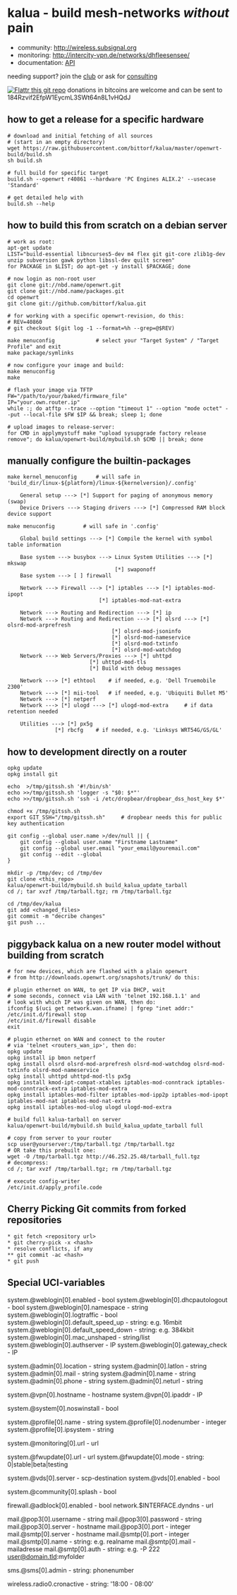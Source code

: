 kalua - build mesh-networks _without_ pain
==========================================

* community: http://wireless.subsignal.org
* monitoring: http://intercity-vpn.de/networks/dhfleesensee/
* documentation: [API](http://wireless.subsignal.org/index.php?title=Firmware-Dokumentation_API)

needing support?
join the [club](http://blog.maschinenraum.tk) or ask for [consulting](http://bittorf-wireless.de)

[![Flattr this git repo](http://api.flattr.com/button/flattr-badge-large.png)](https://flattr.com/submit/auto?user_id=bittorf&url=https://github.com/bittorf/kalua&title=kalua&language=&tags=github&category=software)
donations in bitcoins are welcome and can be sent to 184Rzvif2EfpW1EycmL3SWt64n8L1vHQdJ


how to get a release for a specific hardware
--------------------------------------------

	# download and initial fetching of all sources
	# (start in an empty directory)
	wget https://raw.githubusercontent.com/bittorf/kalua/master/openwrt-build/build.sh
	sh build.sh

	# full build for specific target
	build.sh --openwrt r40861 --hardware 'PC Engines ALIX.2' --usecase 'Standard'

	# get detailed help with
	build.sh --help


how to build this from scratch on a debian server
-------------------------------------------------

	# work as root:
	apt-get update
	LIST="build-essential libncurses5-dev m4 flex git git-core zlib1g-dev unzip subversion gawk python libssl-dev quilt screen"
	for PACKAGE in $LIST; do apt-get -y install $PACKAGE; done

	# now login as non-root user
	git clone git://nbd.name/openwrt.git
	git clone git://nbd.name/packages.git
	cd openwrt
	git clone git://github.com/bittorf/kalua.git

	# for working with a specific openwrt-revision, do this:
	# REV=40860
	# git checkout $(git log -1 --format=%h --grep=@$REV)

	make menuconfig				# select your "Target System" / "Target Profile" and exit
	make package/symlinks

	# now configure your image and build:
	make menuconfig
	make

	# flash your image via TFTP
	FW="/path/to/your/baked/firmware_file"
	IP="your.own.router.ip"
	while :; do atftp --trace --option "timeout 1" --option "mode octet" --put --local-file $FW $IP && break; sleep 1; done

	# upload images to release-server:
	for CMD in applymystuff make "upload sysupgrade factory release remove"; do kalua/openwrt-build/mybuild.sh $CMD || break; done


manually configure the builtin-packages
---------------------------------------

	make kernel_menuconfig		# will safe in 'build_dir/linux-${platform}/linux-${kernelversion}/.config'

		General setup ---> [*] Support for paging of anonymous memory (swap)
		Device Drivers ---> Staging drivers ---> [*] Compressed RAM block device support

	make menuconfig 		# will safe in '.config'

		Global build settings ---> [*] Compile the kernel with symbol table information

		Base system ---> busybox ---> Linux System Utilities ---> [*] mkswap
									  [*] swaponoff
		Base system ---> [ ] firewall

		Network ---> Firewall ---> [*] iptables ---> [*] iptables-mod-ipopt
							     [*] iptables-mod-nat-extra

		Network ---> Routing and Redirection ---> [*] ip
		Network ---> Routing and Redirection ---> [*] olsrd ---> [*] olsrd-mod-arprefresh
									 [*] olsrd-mod-jsoninfo
									 [*] olsrd-mod-nameservice
									 [*] olsrd-mod-txtinfo
									 [*] olsrd-mod-watchdog
		Network ---> Web Servers/Proxies ---> [*] uhttpd
						      [*] uhttpd-mod-tls
						      [*] Build with debug messages

		Network ---> [*] ethtool	# if needed, e.g. 'Dell Truemobile 2300'
		Network ---> [*] mii-tool	# if needed, e.g. 'Ubiquiti Bullet M5'
		Network ---> [*] netperf
		Network ---> [*] ulogd ---> [*] ulogd-mod-extra		# if data retention needed

		Utilities ---> [*] px5g
			       [*] rbcfg	# if needed, e.g. 'Linksys WRT54G/GS/GL'


how to development directly on a router
---------------------------------------

	opkg update
	opkg install git

	echo  >/tmp/gitssh.sh '#!/bin/sh'
	echo >>/tmp/gitssh.sh 'logger -s "$0: $*"'
	echo >>/tmp/gitssh.sh 'ssh -i /etc/dropbear/dropbear_dss_host_key $*'

	chmod +x /tmp/gitssh.sh
	export GIT_SSH="/tmp/gitssh.sh"		# dropbear needs this for public key authentication

	git config --global user.name >/dev/null || {
		git config --global user.name "Firstname Lastname"
		git config --global user.email "your_email@youremail.com"
		git config --edit --global
	}

	mkdir -p /tmp/dev; cd /tmp/dev
	git clone <this_repo>
	kalua/openwrt-build/mybuild.sh build_kalua_update_tarball
	cd /; tar xvzf /tmp/tarball.tgz; rm /tmp/tarball.tgz

	cd /tmp/dev/kalua
	git add <changed_files>
	git commit -m "decribe changes"
	git push ...


piggyback kalua on a new router model without building from scratch
-------------------------------------------------------------------

	# for new devices, which are flashed with a plain openwrt
	# from http://downloads.openwrt.org/snapshots/trunk/ do this:

	# plugin ethernet on WAN, to get IP via DHCP, wait
	# some seconds, connect via LAN with 'telnet 192.168.1.1' and
	# look with which IP was given on WAN, then do:
	ifconfig $(uci get network.wan.ifname) | fgrep "inet addr:"
	/etc/init.d/firewall stop
	/etc/init.d/firewall disable
	exit

	# plugin ethernet on WAN and connect to the router
	# via 'telnet <routers_wan_ip>', then do:
	opkg update
	opkg install ip bmon netperf
	opkg install olsrd olsrd-mod-arprefresh olsrd-mod-watchdog olsrd-mod-txtinfo olsrd-mod-nameservice
	opkg install uhttpd uhttpd-mod-tls px5g
	opkg install kmod-ipt-compat-xtables iptables-mod-conntrack iptables-mod-conntrack-extra iptables-mod-extra
	opkg install iptables-mod-filter iptables-mod-ipp2p iptables-mod-ipopt iptables-mod-nat iptables-mod-nat-extra
	opkg install iptables-mod-ulog ulogd ulogd-mod-extra

	# build full kalua-tarball on server
	kalua/openwrt-build/mybuild.sh build_kalua_update_tarball full

	# copy from server to your router
	scp user@yourserver:/tmp/tarball.tgz /tmp/tarball.tgz
	# OR take this prebuilt one:
	wget -O /tmp/tarball.tgz http://46.252.25.48/tarball_full.tgz
	# decompress:
	cd /; tar xvzf /tmp/tarball.tgz; rm /tmp/tarball.tgz

	# execute config-writer
	/etc/init.d/apply_profile.code


Cherry Picking Git commits from forked repositories
---------------------------------------------------

	* git fetch <repository url>
	* git cherry-pick -x <hash>
	* resolve conflicts, if any
	** git commit -ac <hash>
	* git push


Special UCI-variables
---------------------

system.@weblogin[0].enabled		- bool
system.@weblogin[0].dhcpautologout	- bool
system.@weblogin[0].namespace		- string
system.@weblogin[0].logtraffic		- bool
system.@weblogin[0].default_speed_up	- string: e.g. 16mbit
system.@weblogin[0].default_speed_down	- string: e.g. 384kbit
system.@weblogin[0].mac_unshaped	- string/list
system.@weblogin[0].authserver		- IP
system.@weblogin[0].gateway_check	- IP

system.@admin[0].location		- string
system.@admin[0].latlon			- string
system.@admin[0].mail			- string
system.@admin[0].name			- string
system.@admin[0].phone			- string
system.@admin[0].neturl			- string

system.@vpn[0].hostname			- hostname
system.@vpn[0].ipaddr			- IP

system.@system[0].noswinstall		- bool

system.@profile[0].name			- string
system.@profile[0].nodenumber		- integer
system.@profile[0].ipsystem		- string

system.@monitoring[0].url		- url

system.@fwupdate[0].url			- url
system.@fwupdate[0].mode		- string: 0|stable|beta|testing

system.@vds[0].server			- scp-destination
system.@vds[0].enabled			- bool

system.@community[0].splash		- bool

firewall.@adblock[0].enabled		- bool
network.$INTERFACE.dyndns		- url

mail.@pop3[0].username			- string
mail.@pop3[0].password			- string
mail.@pop3[0].server			- hostname
mail.@pop3[0].port			- integer
mail.@smtp[0].server			- hostname
mail.@smtp[0].port			- integer
mail.@smtp[0].name			- string: e.g. realname
mail.@smtp[0].mail			- mailadresse
mail.@smtp[0].auth			- string: e.g. -P 222 user@domain.tld:myfolder

sms.@sms[0].admin			- string: phonenumber

wireless.radio0.cronactive		- string: '18:00 - 08:00'
